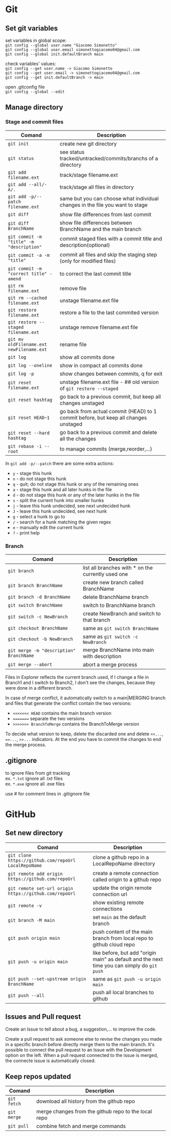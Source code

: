 # Git
## Set git variables
set variables in global scope:  
``git config --global user.name "Giacomo Simonetto"``  
``git config --global user.email simonettogiacomo04@gmail.com``  
``git config --global init.defaultBranch main``

check variables' values:  
``git config --get user.name -> Giacomo Simonetto``  
``git config --get user.email -> simonettogiacomo04@gmail.com``  
``git config --get init.defaultBranch -> main``

open .gitconfig file  
``git config --global --edit``

## Manage directory
### Stage and commit files
| Comand         | Description |
| -----------    | ----------- |
| ``git init``   |  create new git directory |
| ``git status`` | see status tracked/untracked/commits/branchs of a directory |
| ``git add filename.ext`` | track/stage filename.ext |
| ``git add --all/-A/.`` | track/stage all files in directory |
| ``git add -p/--patch filename.ext`` | same but you can choose what individual changes in the file you want to stage |
| ``git diff`` | show file differences from last commit |
| ``git diff BranchName`` | show file differences between BranchName and the main branch |
| ``git commit -m "title" -m "description"`` | commit staged files with a commit title and description(optional)|
| ``git commit -a -m "title"`` | commit all files and skip the staging step (only for modified files) |
| ``git commit -m "correct title" -amend `` | to correct the last commit title |
| ``git rm filename.ext`` | remove file |
| ``git rm --cached filename.ext`` | unstage filename.ext file |
| ``git restore filename.ext`` | restore a file to the last commited version |
| ``git restore --staged filename.ext`` | unstage remove filename.ext file  |
| ``git mv oldFilename.ext newFilename.ext`` | rename file |
| ``git log`` | show all commits done |
| ``git log --oneline`` | show in compact all commits done |
| ``git log -p`` | show changes between commits, q for exit |
| ``git reset filename.ext`` | unstage filename.ext file - ## old version of ``git restore --staged`` |
| ``git reset hashtag`` | go back to a previous commit, but keep all changes unstaged |
| ``git reset HEAD~1`` | go back from actual commit (HEAD) to 1 commit before, but keep all changes unstaged |
| ``git reset --hard hashtag`` | go back to a previous commit and delete all the changes |
| ``git rebase -i --root`` | to manage commits (merge,reorder,...) |

In ``git add -p/--patch`` there are some extra actions:
- ``y`` - stage this hunk
- ``n`` - do not stage this hunk
- ``q`` - quit; do not stage this hunk or any of the remaining ones
- ``a`` - stage this hunk and all later hunks in the file
- ``d`` - do not stage this hunk or any of the later hunks in the file
- ``s`` - split the current hunk into smaller hunks
- ``j`` - leave this hunk undecided, see next undecided hunk
- ``J`` - leave this hunk undecided, see next hunk
- ``g`` - select a hunk to go to
- ``/`` - search for a hunk matching the given regex
- ``e`` - manually edit the current hunk
- ``?`` - print help

### Branch
| Comand         | Description |
| -----------    | ----------- |
| ``git branch`` | list all branches with * on the currently used one |
| ``git branch BranchName`` | create new branch called BranchName |
| ``git branch -d BranchName`` | delete BranchName branch |
| ``git switch BranchName`` | switch to BranchName branch |
| ``git switch -c NewBranch`` | create NewBranch and switch to that branch |
| ``git checkout BranchName`` | same as ``git switch BranchName`` |
| ``git checkout -b NewBranch`` | same as ``git switch -c NewBranch`` |
| ``git merge -m "description" BranchName`` | merge BranchName into main with description |
| ``git merge --abort`` | abort a merge process |

Files in Explorer reflects the current branch used, if I change a file in Branch1 and I switch to Branch2,
I don't see the changes, because they were done in a different branch. 

In case of merge conflict, it automatically switch to a main|MERGING branch and files that generate the
conflict contain the two versions:
- ``<<<<<<< HEAD`` contains the main branch version
- ``=======`` separate the two versions
- ``>>>>>>> BranchToMerge`` contains the BranchToMerge version

To decide what version to keep, delete the discarded one and delete ``<<...``, ``==...``, ``>>...`` indicators.
At the end you have to commit the changes to end the merge process.

## .gitignore
to ignore files from git tracking  
ex. ``*.txt`` ignore all .txt files  
ex. ``*.exe`` ignore all .exe files  

use # for comment lines in .gitignore file

# GitHub
## Set new directory
| Comand         | Description |
| -----------    | ----------- |
| ``git clone https://github.com/repoUrl LocalRepoName`` | clone a github repo in a LocalRepoName directory |
| ``git remote add origin https://github.com/repoUrl`` | create a remote connection called origin to a github repo |
| ``git remote set-url origin https://github.com/repoUrl`` | update the origin remote connection url |
| ``git remote -v`` | show existing remote connections |
| ``git branch -M main`` | set ``main`` as the default branch |
| ``git push origin main`` | push content of the main branch from local repo to github cloud repo |
| ``git push -u origin main`` | like before, but add "origin main" as default and the next time you can simply do ``git push`` |
| ``git push --set-upstream origin BranchName`` | same as ``git push -u origin main`` |
| ``git push --all`` | push all local branches to github |

## Issues and Pull request
Create an Issue to tell about a bug, a suggestion,... to improve the code.

Create a pull request to ask someone else to revise the changes you made in a specific branch before directly
merge them to the main branch. It's possible to connect the pull request to an Issue with the Development option
on the left. When a pull request connected to the issue is merged, the connecte issue is automatically closed.

## Keep repos updated
| Comand         | Description |
| -----------    | ----------- |
| ``git fetch`` | download all history from the github repo |
| ``git merge`` | merge changes from the github repo to the local repo |
| ``git pull`` | combine fetch and merge commands |
